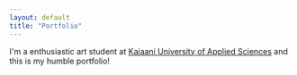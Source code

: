 ```yaml
---
layout: default
title: "Portfolio"
---
```


I'm a enthusiastic art student at [Kajaani University of Applied Sciences](https://www.kamk.fi/fi) and this is my humble portfolio!
